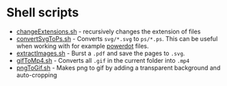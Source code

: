 # Shell scripts

* [changeExtensions.sh](changeExtensions.sh) - recursively changes the
  extension of files
* [convertSvgToPs.sh](convertSvgToPs.sh) - Converts `svg/*.svg` to `ps/*.ps`.
  This can be useful when working with for example
  [powerdot](https://www.ctan.org/pkg/powerdot?lang=en) files.
* [extractImages.sh](extractImages.sh) - Burst a `.pdf` and save the pages to
  `.svg`.
* [gifToMp4.sh](gifToMp4.sh) - Converts all `.gif` in the current folder into
  `.mp4`
* [pngToGif.sh](pngToGif.sh) - Makes png to gif by adding a transparent
  background and auto-cropping
